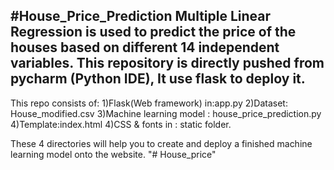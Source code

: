 #House_Price_Prediction
Multiple Linear Regression is used to predict the price of the houses based on different 14 independent variables.
This repository is directly pushed from pycharm (Python IDE), It use flask to deploy it.
-----------------------------------------------------------------------------------------------------------------------
This repo consists of:
1)Flask(Web framework) in:app.py
2)Dataset: House_modified.csv
3)Machine learning model : house_price_prediction.py
4)Template:index.html
4)CSS & fonts in : static folder.

These 4 directories will help you to create and deploy a finished machine learning model onto the website.
"# House_price" 

